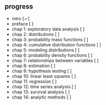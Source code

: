 ## progress
* intro [✓]
* preface [ ]
* chap 1: exploratory data analysis [ ]
* chap 2: distributions [ ]
* chap 3: probability mass functions [ ]
* chap 4: cumulative distribution functions [ ]
* chap 5: modeling distributions [ ]
* chap 6: probability density functions [ ]
* chap 7: relationships between variables [ ]
* chap 8: estimation [ ]
* chap 9: hypothesis testing [ ]
* chap 10: linear least squares [ ]
* chap 11: regression [ ]
* chap 12: time series analysis [ ]
* chap 13: survival analysis [ ]
* chap 14: analytic methods [ ]